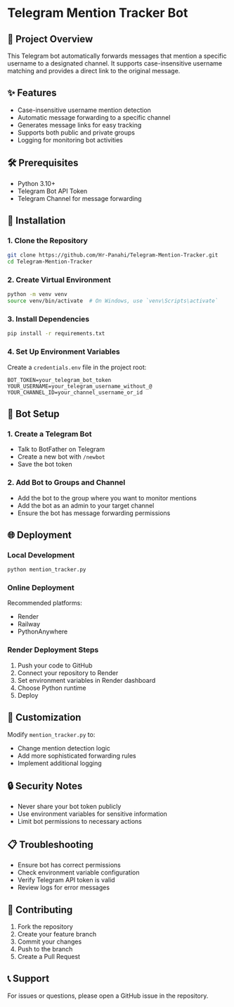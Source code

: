 # Telegram Mention Tracker Bot

## 📌 Project Overview

This Telegram bot automatically forwards messages that mention a specific username to a designated channel. It supports case-insensitive username matching and provides a direct link to the original message.

## ✨ Features

- Case-insensitive username mention detection
- Automatic message forwarding to a specific channel
- Generates message links for easy tracking
- Supports both public and private groups
- Logging for monitoring bot activities

## 🛠 Prerequisites

- Python 3.10+
- Telegram Bot API Token
- Telegram Channel for message forwarding

## 🚀 Installation

### 1. Clone the Repository
```bash
git clone https://github.com/Hr-Panahi/Telegram-Mention-Tracker.git
cd Telegram-Mention-Tracker
```

### 2. Create Virtual Environment
```bash
python -m venv venv
source venv/bin/activate  # On Windows, use `venv\Scripts\activate`
```

### 3. Install Dependencies
```bash
pip install -r requirements.txt
```

### 4. Set Up Environment Variables
Create a `credentials.env` file in the project root:
```
BOT_TOKEN=your_telegram_bot_token
YOUR_USERNAME=your_telegram_username_without_@
YOUR_CHANNEL_ID=your_channel_username_or_id
```

## 🤖 Bot Setup

### 1. Create a Telegram Bot
- Talk to BotFather on Telegram
- Create a new bot with `/newbot`
- Save the bot token

### 2. Add Bot to Groups and Channel
- Add the bot to the group where you want to monitor mentions
- Add the bot as an admin to your target channel
- Ensure the bot has message forwarding permissions

## 🌐 Deployment

### Local Development
```bash
python mention_tracker.py
```

### Online Deployment
Recommended platforms:
- Render
- Railway
- PythonAnywhere

### Render Deployment Steps
1. Push your code to GitHub
2. Connect your repository to Render
3. Set environment variables in Render dashboard
4. Choose Python runtime
5. Deploy

## 🔧 Customization

Modify `mention_tracker.py` to:
- Change mention detection logic
- Add more sophisticated forwarding rules
- Implement additional logging

## 🔒 Security Notes

- Never share your bot token publicly
- Use environment variables for sensitive information
- Limit bot permissions to necessary actions

## 📋 Troubleshooting

- Ensure bot has correct permissions
- Check environment variable configuration
- Verify Telegram API token is valid
- Review logs for error messages

## 🤝 Contributing

1. Fork the repository
2. Create your feature branch
3. Commit your changes
4. Push to the branch
5. Create a Pull Request

## 📞 Support

For issues or questions, please open a GitHub issue in the repository.
